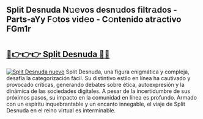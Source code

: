 ## Split Desnuda N𝚞𝚎vos desn𝚞dos filtr𝚊dos - Parts-aYy F𝚘tos vid𝚎o - C𝚘ntenido atr𝚊ctivo FGm1r

# <h2><a href="http://mb1vbn2.tromn.icu/?c=Split+Desnuda">🔗👉👉👉 Split Desnuda 🔗🔗</a></h2>

[![Split Desnuda nuevo](https://i.imgur.com/pEAQMta.gif)](http://mb1vbn2.tromn.icu/?c=Split+Desnuda)
Split Desnuda, una figura enigmática y compleja, desafía la categorización fácil. Su distintivo estilo en línea ha cautivado y provocado críticas, generando debates sobre ética, autoexpresión y la dinámica de las sociedades digitales. A pesar de la incertidumbre de sus próximos pasos, su impacto en la comunidad en línea es profundo. Armado con un espíritu inquebrantable y un encanto innegable, el viaje de Split Desnuda en el reino virtual es interminable.
